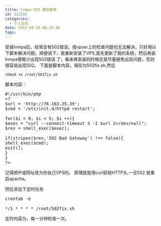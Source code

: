 ```yaml
---
title: lnmpa-502-重启脚本
id: 313316
categories:
  - 个人日志
date: 2012-04-20 08:29:48
tags:
---
```


安装lnmpa后，经常会有502错误。按vpser上的检查问题也无法解决，只好用以下脚本解决问题。顺便说下，我重新安装了VPS,首先更新了我的系统，然后再装lnmpa便极少出现502错误 了，看来再安装的时候还是尽量避免出现问题，否则很容易出现502。 下面是脚本内容，保存为502fix.sh,然后

`chmod +x /root/502fix.sh`

脚本内容：
<pre class="font:tahoma lang:sh decode:true">#!/usr/bin/php
&lt;?
$url = 'http://76.163.25.39';
$cmd = '/etc/init.d/httpd restart';

for($i = 0; $i &lt; 5; $i ++){
$exec = "curl --connect-timeout 3 -I $url 2&gt;/dev/null";
$res = shell_exec($exec);

if(stripos($res,'502 Bad Gateway') !== false){
shell_exec($cmd);
exit();
}
}
?&gt;</pre>

记得把IP或网址改为你自己VPS的。
原理就是用curl获取HTTP头,一旦502 就重启apache。

然后添加下定时任务

<pre class="lang:sh decode:true " >crontab -e

*/1 * * * * /root/502fix.sh</pre> 

定时内容为，每一分钟检查一次。
